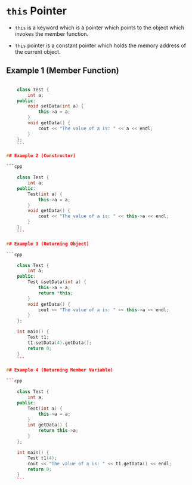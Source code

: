 # `this` Pointer

- `this` is a keyword which is a pointer which points to the object which invokes the member function.

- `this` pointer is a constant pointer which holds the memory address of the current object.

## Example 1 (Member Function)

```cpp

    class Test {
        int a;
    public:
        void setData(int a) {
            this->a = a;
        }
        void getData() {
            cout << "The value of a is: " << a << endl;
        }
    };
    ```

## Example 2 (Constructor)

```cpp

    class Test {
        int a;
    public:
        Test(int a) {
            this->a = a;
        }
        void getData() {
            cout << "The value of a is: " << this->a << endl;
        }
    };
    ```

## Example 3 (Returning Object)

```cpp

    class Test {
        int a;
    public:
        Test &setData(int a) {
            this->a = a;
            return *this;
        }
        void getData() {
            cout << "The value of a is: " << this->a << endl;
        }
    };

    int main() {
        Test t1;
        t1.setData(4).getData();
        return 0;
    }
    ```

## Example 4 (Returning Member Variable)

```cpp

    class Test {
        int a;
    public:
        Test(int a) {
            this->a = a;
        }
        int getData() {
            return this->a;
        }
    };

    int main() {
        Test t1(4);
        cout << "The value of a is: " << t1.getData() << endl;
        return 0;
    }
    ```
